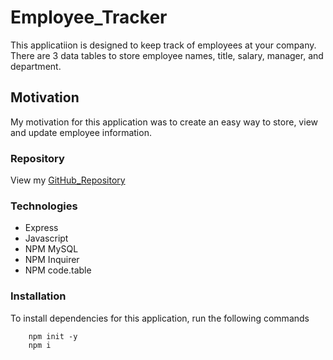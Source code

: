 # Employee_Tracker
This applicatiion is designed to keep track of employees at your company.  There are 3 data tables to store employee names, title, salary, manager, and department.  

## Motivation
My motivation for this application was to create an easy way to store, view and update employee information.  

### Repository

View my [GitHub_Repository]()

### Technologies 
- Express 
- Javascript
- NPM MySQL
- NPM Inquirer
- NPM code.table

### Installation
To install dependencies for this application, run the following commands

        npm init -y
        npm i